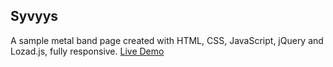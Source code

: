 ## Syvyys
A sample metal band page created with HTML, CSS, JavaScript, jQuery and Lozad.js, fully responsive.
[Live Demo](https://jphili.github.io/syvyys/)